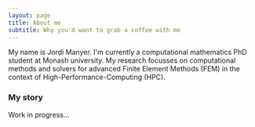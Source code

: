 ```yaml
---
layout: page
title: About me
subtitle: Why you'd want to grab a coffee with me
---
```


My name is Jordi Manyer. I'm currently a computational mathematics PhD student at Monash university. My research focusses on computational methods and solvers for advanced Finite Element Methods (FEM) in the context of High-Performance-Computing (HPC). 

### My story

Work in progress...
